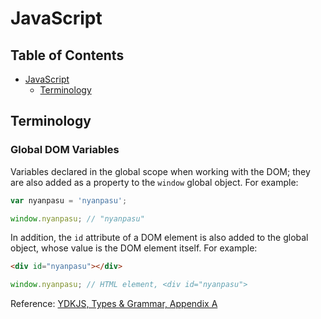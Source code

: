 # JavaScript

## Table of Contents

* [JavaScript](#javascript)
  * [Terminology](#terminology)

## Terminology

### Global DOM Variables

Variables declared in the global scope when working with the DOM; they are also added as a property to the `window` global object. For example:

```JavaScript
var nyanpasu = 'nyanpasu';

window.nyanpasu; // "nyanpasu"
```

In addition, the `id` attribute of a DOM element is also added to the global object, whose value is the DOM element itself. For example:

```HTML
<div id="nyanpasu"></div>
```

```JavaScript
window.nyanpasu; // HTML element, <div id="nyanpasu">
```

Reference: [YDKJS, Types & Grammar, Appendix A](https://github.com/getify/You-Dont-Know-JS/blob/master/types%20%26%20grammar/apA.md)
